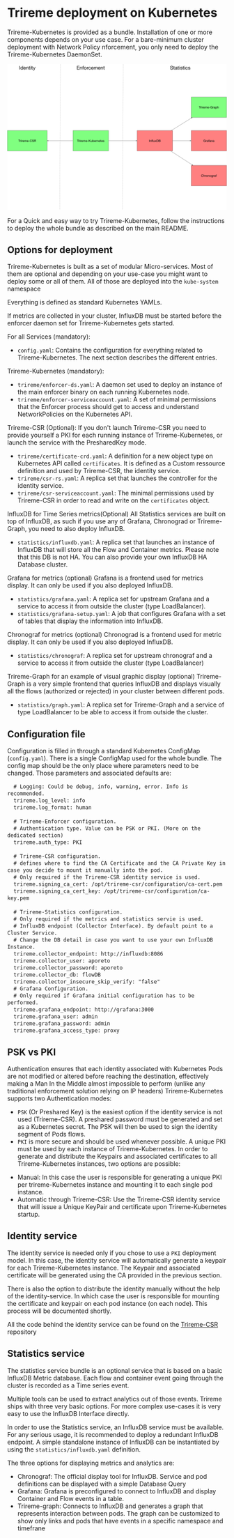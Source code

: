 # Trireme deployment on Kubernetes

Trireme-Kubernetes is provided as a bundle. Installation of one or more components depends on your use case. For a bare-minimum cluster deployment with Network Policy nforcement, you only need to deploy the Trireme-Kubernetes DaemonSet.

![Kubernetes-Trireme ecosystem](../docs/architecture.png)

For a Quick and easy way to try Trireme-Kubernetes, follow the instructions to deploy the whole bundle as described on the main README.

## Options for deployment

Trireme-Kubernetes is built as a set of modular Micro-services. Most of them are optional and depending on your use-case you might want to deploy some or all of them.
All of those are deployed into the `kube-system` namespace

Everything is defined as standard Kubernetes YAMLs.

If metrics are collected in your cluster, InfluxDB must be started before the enforcer daemon set for Trireme-Kubernetes gets started.

For all Services (mandatory):
* `config.yaml`: Contains the configuration for everything related to Trireme-Kubernetes. The next section describes the different entries.

Trireme-Kubernetes (mandatory):
* `trireme/enforcer-ds.yaml`: A daemon set used to deploy an instance of the main enforcer binary on each running Kubernetes node.
* `trireme/enforcer-serviceaccount.yaml`: A set of minimal permissions that the Enforcer process should get to access and understand NetworkPolicies on the Kubernetes API.

Trireme-CSR (Optional):
If you don't launch Trireme-CSR you need to provide yourself a PKI for each running instance of Trireme-Kubernetes, or launch the service with the PresharedKey mode.
* `trireme/certificate-crd.yaml`: A definition for a new object type on Kubernetes API called `certificates`. It is defined as a Custom ressource definition and used by Trireme-CSR, the identity service.
* `trireme/csr-rs.yaml`: A replica set that launches the controller for the identity service.
* `trireme/csr-serviceaccount.yaml`: The minimal permissions used by Trireme-CSR in order to read and write on the `certificates` object.

InfluxDB for Time Series metrics(Optional)
All Statistics services are built on top of InfluxDB, as such if you use any of Grafana, Chronograd or Trireme-Graph, you need to also deploy InfluxDB.
* `statistics/influxdb.yaml`: A replica set that launches an instance of InfluxDB that will store all the Flow and Container metrics. Please note that this DB is not HA. You can also provide your own InfluxDB HA Database cluster.

Grafana for metrics (optional)
Grafana is a frontend used for metrics display. It can only be used if you also deployed InfluxDB. 
* `statistics/grafana.yaml`: A replica set for upstream Grafana and a service to access it from outside the cluster (type LoadBalancer).
* `statistics/grafana-setup.yaml`: A job that configures Grafana with a set of tables that display the information into InfluxDB.

Chronograf for metrics (optional)
Chronograd is a frontend used for metric display. It can only be used if you also deployed InfluxDB.
* `statistics/chronograf`: A replica set for upstream chronograf and a service to access it from outside the cluster (type LoadBalancer)

Trireme-Graph for an example of visual graphic display (optional)
Trireme-Graph is a very simple frontend that queries InfluxDB and displays visually all the flows (authorized or rejected) in your cluster between different pods.
* `statistics/graph.yaml`: A replica set for Trireme-Graph and a service of type LoadBalancer to be able to access it from outside the cluster.

## Configuration file

Configuration is filled in through a standard Kubernetes ConfigMap (`config.yaml`). There is a single ConfigMap used for the whole bundle. The config map should be the only place where parameters need to be changed.
Those parameters and associated defaults are:

```
  # Logging: Could be debug, info, warning, error. Info is recommended.
  trireme.log_level: info
  trireme.log_format: human

  # Trireme-Enforcer configuration.
  # Authentication type. Value can be PSK or PKI. (More on the dedicated section)
  trireme.auth_type: PKI

  # Trireme-CSR configuration.
  # defines where to find the CA Certificate and the CA Private Key in case you decide to mount it manually into the pod.
  # Only required if the Trireme-CSR identity service is used.
  trireme.signing_ca_cert: /opt/trireme-csr/configuration/ca-cert.pem
  trireme.signing_ca_cert_key: /opt/trireme-csr/configuration/ca-key.pem

  # Trireme-Statistics configuration.
  # Only required if the metrics and statistics servie is used.
  # InfluxDB endpoint (Collector Interface). By default point to a Cluster Service.
  # Change the DB detail in case you want to use your own InfluxDB Instance.
  trireme.collector_endpoint: http://influxdb:8086
  trireme.collector_user: aporeto
  trireme.collector_password: aporeto
  trireme.collector_db: flowDB
  trireme.collector_insecure_skip_verify: "false"
  # Grafana Configuration.
  # Only required if Grafana initial configuration has to be performed. 
  trireme.grafana_endpoint: http://grafana:3000
  trireme.grafana_user: admin
  trireme.grafana_password: admin
  trireme.grafana_access_type: proxy
```

## PSK vs PKI

Authentication ensures that each identity associated with Kubernetes Pods are not modified or altered before reaching the destination, effectively making a Man In the Middle almost impossible to perform (unlike any traditional enforcement solution relying on IP headers)
Trireme-Kubernetes supports two Authentication modes:

* `PSK` (Or Preshared Key) is the easiest option if the identity service is not used (Trireme-CSR). A preshared password must be generated and set as a Kubernetes secret. The PSK will then be used to sign the identity segment of Pods flows.
* `PKI` is more secure and should be used whenever possible. A unique PKI must be used by each instance of Trireme-Kubernetes. In order to generate and distribute the Keypairs and associated certificates to all Trireme-Kubernetes instances, two options are possible:

- Manual: In this case the user is responsible for generating a unique PKI per trireme-Kubernetes instance and mounting it to each single pod instance.
- Automatic through Trireme-CSR: Use the Trireme-CSR identity service that will issue a Unique KeyPair and certificate upon Trireme-Kubernetes startup.

## Identity service

The identity service is needed only if you chose to use a `PKI` deployment model. In this case, the identity service will automatically generate a keypair for each Trireme-Kubernetes instance. The Keypair and associated certificate will be generated using the CA provided in the previous section.

There is also the option to distribute the identity manually without the help of the identity-service. In which case the user is responsible for mounting the certificate and keypair on each pod instance (on each node). This process will be documented shortly.

All the code behind the identity service can be found on the [Trireme-CSR](https://github.com/aporeto-inc/trireme-csr) repository

## Statistics service

The statistics service bundle is an optional service that is based on a basic InfluxDB Metric database. Each flow and container event going through the cluster is recorded as a Time series event.

Multiple tools can be used to extract analytics out of those events. Trireme ships with three very basic options. For more complex use-cases it is very easy to use the InfluxDB Interface directly.

In order to use the Statistics service, an InfluxDB service must be available. For any serious usage, it is recommended to deploy a redundant InfluxDB endpoint.
A simple standalone instance of InfluxDB can be instantiated by using the `statistics/influxdb.yaml` definition.

The three options for displaying metrics and analytics are:

* Chronograf: The official display tool for InfluxDB. Service and pod definitions can be displayed with a simple Database Query
* Grafana: Grafana is preconfigured to connect to InfluxDB and display Container and Flow events in a table.
* Trireme-graph: Connects to InfluxDB and generates a graph that represents interaction between pods. The graph can be customized to show only links and pods that have events in a specific namespace and timefrane